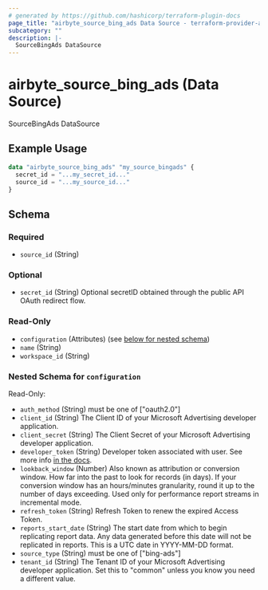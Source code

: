 ```yaml
---
# generated by https://github.com/hashicorp/terraform-plugin-docs
page_title: "airbyte_source_bing_ads Data Source - terraform-provider-airbyte"
subcategory: ""
description: |-
  SourceBingAds DataSource
---
```


# airbyte_source_bing_ads (Data Source)

SourceBingAds DataSource

## Example Usage

```terraform
data "airbyte_source_bing_ads" "my_source_bingads" {
  secret_id = "...my_secret_id..."
  source_id = "...my_source_id..."
}
```

<!-- schema generated by tfplugindocs -->
## Schema

### Required

- `source_id` (String)

### Optional

- `secret_id` (String) Optional secretID obtained through the public API OAuth redirect flow.

### Read-Only

- `configuration` (Attributes) (see [below for nested schema](#nestedatt--configuration))
- `name` (String)
- `workspace_id` (String)

<a id="nestedatt--configuration"></a>
### Nested Schema for `configuration`

Read-Only:

- `auth_method` (String) must be one of ["oauth2.0"]
- `client_id` (String) The Client ID of your Microsoft Advertising developer application.
- `client_secret` (String) The Client Secret of your Microsoft Advertising developer application.
- `developer_token` (String) Developer token associated with user. See more info <a href="https://docs.microsoft.com/en-us/advertising/guides/get-started?view=bingads-13#get-developer-token"> in the docs</a>.
- `lookback_window` (Number) Also known as attribution or conversion window. How far into the past to look for records (in days). If your conversion window has an hours/minutes granularity, round it up to the number of days exceeding. Used only for performance report streams in incremental mode.
- `refresh_token` (String) Refresh Token to renew the expired Access Token.
- `reports_start_date` (String) The start date from which to begin replicating report data. Any data generated before this date will not be replicated in reports. This is a UTC date in YYYY-MM-DD format.
- `source_type` (String) must be one of ["bing-ads"]
- `tenant_id` (String) The Tenant ID of your Microsoft Advertising developer application. Set this to "common" unless you know you need a different value.


